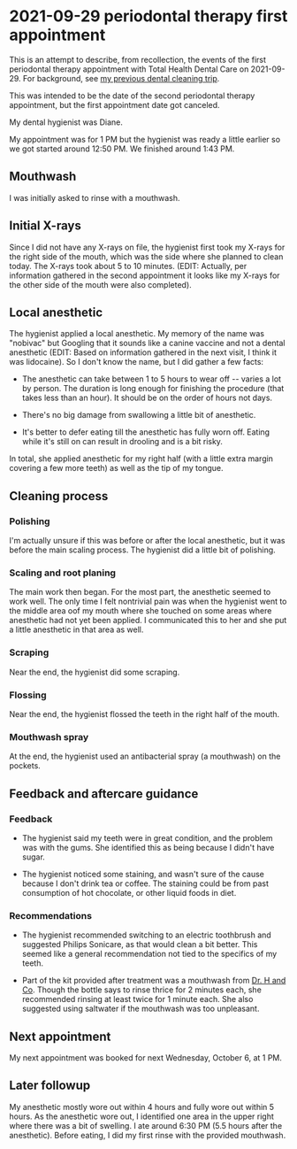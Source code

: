 # 2021-09-29 periodontal therapy first appointment

This is an attempt to describe, from recollection, the events of the
first periodontal therapy appointment with Total Health Dental Care on
2021-09-29. For background, see [my previous dental cleaning
trip](2021-08-11-dental-cleaning-trip.md).

This was intended to be the date of the second periodontal
therapy appointment, but the first appointment date got canceled.

My dental hygienist was Diane.

My appointment was for 1 PM but the hygienist was ready a little
earlier so we got started around 12:50 PM. We finished around 1:43 PM.

## Mouthwash

I was initially asked to rinse with a mouthwash.
## Initial X-rays

Since I did not have any X-rays on file, the hygienist first took my
X-rays for the right side of the mouth, which was the side where she
planned to clean today. The X-rays took about 5 to 10 minutes. (EDIT:
Actually, per information gathered in the second appointment it looks
like my X-rays for the other side of the mouth were also completed).

## Local anesthetic

The hygienist applied a local anesthetic. My memory of the name was
"nobivac" but Googling that it sounds like a canine vaccine and not a
dental anesthetic (EDIT: Based on information gathered in the next
visit, I think it was lidocaine). So I don't know the name, but I did
gather a few facts:

* The anesthetic can take between 1 to 5 hours to wear off -- varies a
  lot by person. The duration is long enough for finishing the
  procedure (that takes less than an hour). It should be on the order
  of hours not days.

* There's no big damage from swallowing a little bit of anesthetic.

* It's better to defer eating till the anesthetic has fully worn
  off. Eating while it's still on can result in drooling and is a bit
  risky.

In total, she applied anesthetic for my right half (with a little
extra margin covering a few more teeth) as well as the tip of my
tongue.

## Cleaning process

### Polishing

I'm actually unsure if this was before or after the local anesthetic,
but it was before the main scaling process. The hygienist did a little
bit of polishing.

### Scaling and root planing

The main work then began. For the most part, the anesthetic seemed to
work well. The only time I felt nontrivial pain was when the hygienist
went to the middle area oof my mouth where she touched on some areas
where anesthetic had not yet been applied. I communicated this to her
and she put a little anesthetic in that area as well.

### Scraping

Near the end, the hygienist did some scraping.

### Flossing

Near the end, the hygienist flossed the teeth in the right half of the
mouth.

### Mouthwash spray

At the end, the hygienist used an antibacterial spray (a mouthwash) on
the pockets.

## Feedback and aftercare guidance

### Feedback

* The hygienist said my teeth were in great condition, and the problem
  was with the gums. She identified this as being because I didn't
  have sugar.

* The hygienist noticed some staining, and wasn't sure of the cause
  because I don't drink tea or coffee. The staining could be from past
  consumption of hot chocolate, or other liquid foods in diet.

### Recommendations

* The hygienist recommended switching to an electric toothbrush and
  suggested Philips Sonicare, as that would clean a bit better. This
  seemed like a general recommendation not tied to the specifics of my
  teeth.

* Part of the kit provided after treatment was a mouthwash from
  [Dr. H and Co](https://www.drhandco.com/). Though the bottle says to
  rinse thrice for 2 minutes each, she recommended rinsing at least
  twice for 1 minute each. She also suggested using saltwater if the
  mouthwash was too unpleasant.

## Next appointment

My next appointment was booked for next Wednesday, October 6, at 1 PM.

## Later followup

My anesthetic mostly wore out within 4 hours and fully wore out within
5 hours. As the anesthetic wore out, I identified one area in the
upper right where there was a bit of swelling. I ate around 6:30 PM
(5.5 hours after the anesthetic). Before eating, I did my first rinse
with the provided mouthwash.
